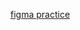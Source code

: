 
[figma practice](https://www.figma.com/file/PZgKbLE9It1TLFrF8txBDw/ms_netflix?t=13DQzypP5ORXRF7x-6)